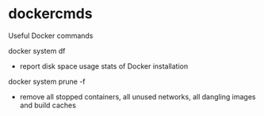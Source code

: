 # dockercmds
Useful Docker commands

docker system df
- report disk space usage stats of Docker installation


docker system prune -f
- remove all stopped containers, all unused networks, all dangling images and build caches
